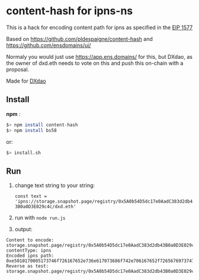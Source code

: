 # content-hash for ipns-ns

This is a hack for encoding content path for ipns as specified in the [EIP 1577](https://github.com/ethereum/EIPs/blob/master/EIPS/eip-1577.md)

Based on https://github.com/pldespaigne/content-hash and https://github.com/ensdomains/ui/

Normaly you would just use https://app.ens.domains/ for this, but DXdao, as the owner of dxd.eth needs to vote on this and push this on-chain with a proposal.

Made for [DXdao](https://dxdao.eth.link/#/)

## Install

**npm** :
```bash
$> npm install content-hash
$> npm install bs58
```

or:
```bash
$> install.sh
```

## Run

1. change text string to your string:
    
    ```const text = 'ipns://storage.snapshot.page/registry/0x5A0b54D5dc17e0AadC383d2db43B0a0D3E029c4c/dxd.eth'```
    
2. run with ```node run.js```

3. output:
```
Content to encode: storage.snapshot.page/registry/0x5A0b54D5dc17e0AadC383d2db43B0a0D3E029c4c/dxd.eth
contentType: ipns
Encoded ipns path: 0xe5010170005173746f726167652e736e617073686f742e706167652f72656769737472792f3078354130623534443564633137653041616443333833643264623433423061304433453032396334632f6478642e657468
Reverse as test: storage.snapshot.page/registry/0x5A0b54D5dc17e0AadC383d2db43B0a0D3E029c4c/dxd.eth
```
